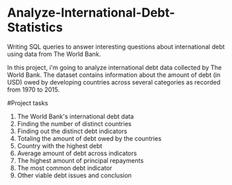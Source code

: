# Analyze-International-Debt-Statistics
Writing SQL queries to answer interesting questions about international debt using data from The World Bank.

In this project, i'm going to analyze international debt data collected by The World Bank. The dataset contains information about the amount of debt (in USD) owed by developing countries across several categories as recorded from 1970 to 2015.

#Project tasks
1. The World Bank's international debt data
2. Finding the number of distinct countries
3. Finding out the distinct debt indicators
4. Totaling the amount of debt owed by the countries
5. Country with the highest debt
6. Average amount of debt across indicators
7. The highest amount of principal repayments
8. The most common debt indicator
9. Other viable debt issues and conclusion
